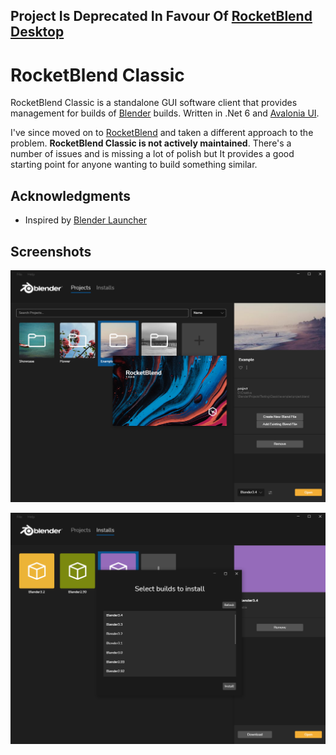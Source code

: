 ## Project Is Deprecated In Favour Of [RocketBlend Desktop](https://github.com/rocketblend/rocketblend-desktop)

# RocketBlend Classic

RocketBlend Classic is a standalone GUI software client that provides management for builds of [Blender](https://www.blender.org/) builds. Written in .Net 6 and [Avalonia UI](https://avaloniaui.net/).

I've since moved on to [RocketBlend](https://github.com/rocketblend/rocketblend) and taken a different approach to the problem. **RocketBlend Classic is not actively maintained**. There's a number of issues and is missing a lot of polish but It provides a good starting point for anyone wanting to build something similar.

## Acknowledgments

- Inspired by [Blender Launcher](https://github.com/DotBow/Blender-Launcher)

## Screenshots
![RocketBlend Classic](.docs/assets/rocketblend-classic-builds.png)

![RocketBlend Projects](.docs/assets/rocketblend-classic-projects.png)

